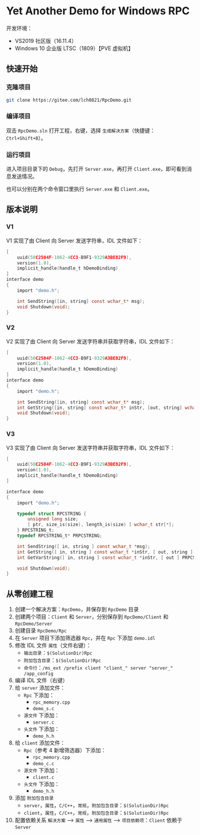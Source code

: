 # Yet Another Demo for Windows RPC
开发环境：
* VS2019 社区版（16.11.4）
* Windows 10 企业版 LTSC（1809）【PVE 虚拟机】

## 快速开始
### 克隆项目
```sh
git clone https://gitee.com/lch0821/RpcDemo.git
```

### 编译项目
双击 `RpcDemo.sln` 打开工程，右键，选择 `生成解决方案`（快捷键：`Ctrl+Shift+B`）。

### 运行项目
进入项目目录下的 `Debug`，先打开 `Server.exe`，再打开 `Client.exe`，即可看到消息发送情况。

也可以分别在两个命令窗口里执行 `Server.exe` 和 `Client.exe`。

## 版本说明
### V1
V1 实现了由 Client 向 Server 发送字符串，IDL 文件如下：
```C
[
    uuid(50C2504F-1062-4CC3-B9F1-9329A3BE82F9),
    version(1.0),
    implicit_handle(handle_t hDemoBinding)
]
interface demo
{
    import "demo.h";

    int SendString([in, string] const wchar_t* msg);
    void Shutdown(void);
}
```

### V2
V2 实现了由 Client 向 Server 发送字符串并获取字符串，IDL 文件如下：
```C
[
    uuid(50C2504F-1062-4CC3-B9F1-9329A3BE82F9),
    version(1.0),
    implicit_handle(handle_t hDemoBinding)
]
interface demo
{
    import "demo.h";

    int SendString([in, string] const wchar_t* msg);
    int GetString([in, string] const wchar_t* inStr, [out, string] wchar_t outStr[128]);
    void Shutdown(void);
}
```

### V3
V3 实现了由 Client 向 Server 发送字符串并获取字符串，IDL 文件如下：
```C
[
    uuid(50C2504F-1062-4CC3-B9F1-9329A3BE82F9),
    version(1.0),
    implicit_handle(handle_t hDemoBinding)
]

interface demo
{
    import "demo.h";

    typedef struct RPCSTRING {
        unsigned long size;
        [ ptr, size_is(size), length_is(size) ] wchar_t str[*];
    } RPCSTRING_t;
    typedef RPCSTRING_t* PRPCSTRING;

    int SendString([ in, string ] const wchar_t *msg);
    int GetString([ in, string ] const wchar_t *inStr, [ out, string ] wchar_t outStr[128]);
    int GetVarString([ in, string ] const wchar_t *inStr, [ out ] PRPCSTRING *outStr);

    void Shutdown(void);
}
```

## 从零创建工程
1. 创建一个解决方案：`RpcDemo`，并保存到 `RpcDemo` 目录
2. 创建两个项目：`Client` 和 `Server`，分别保存到 `RpcDemo/Client` 和 `RpcDemo/Server`
3. 创建目录 `RpcDemo/Rpc`
4. 在 `Server` 项目下添加筛选器 `Rpc`，并在 `Rpc` 下添加 `demo.idl`
5. 修改 IDL 文件 `属性`（文件右键）：
    * `输出目录`：`$(SolutionDir)Rpc`
    * `附加包含目录`：`$(SolutionDir)Rpc`
    * `命令行`：`/ms_ext /prefix client "client_" server "server_" /app_config`
6. 编译 IDL 文件（右键）
7. 给 `server` 添加文件：
    * `Rpc` 下添加：
        * `rpc_memory.cpp`
        * `demo_s.c`
    * `源文件` 下添加：
        * `server.c`
    * `头文件` 下添加：
        * `demo_h.h`
8. 给 `client` 添加文件：
    * `Rpc`（参考 4 新增筛选器）下添加：
        * `rpc_memory.cpp`
        * `demo_c.c`
    * `源文件` 下添加：
        * `client.c`
    * `头文件` 下添加：
        * `demo_h.h`
9. 添加 `附加包含目录`
    * `server`，`属性`，`C/C++`，`常规`，`附加包含目录`：`$(SolutionDir)Rpc`
    * `client`，`属性`，`C/C++`，`常规`，`附加包含目录`：`$(SolutionDir)Rpc`
10. 配置依赖关系
`解决方案` --> `属性` --> `通用属性` --> `项目依赖项`：`Client` 依赖于 `Server`
